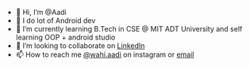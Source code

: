 - 👋 Hi, I’m @Aadi
- 👀 I do lot of Android dev
- 🌱 I’m currently learning B.Tech in CSE @ MIT ADT University and self learning OOP + android studio
- 💞️ I’m looking to collaborate on [LinkedIn](https://www.linkedin.com/in/aaditya-jagdale/)
- 📫 How to reach me [@wahi.aadi](https://www.instagram.com/wahi.aadi/) on instagram or [email](aadityajagdale.21@gmail.com )
